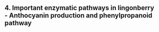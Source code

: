 ## 4. Important enzymatic pathways in lingonberry - Anthocyanin production and phenylpropanoid pathway 

